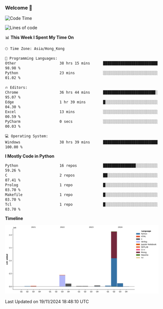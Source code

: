 ### Welcome 👋

<!--START_SECTION:waka-->
![Code Time](http://img.shields.io/badge/Code%20Time-992%20hrs%2042%20mins-blue)

![Lines of code](https://img.shields.io/badge/From%20Hello%20World%20I%27ve%20Written-2.9%20million%20lines%20of%20code-blue)

📊 **This Week I Spent My Time On** 

```text
🕑︎ Time Zone: Asia/Hong_Kong

💬 Programming Languages: 
Other                    38 hrs 15 mins      █████████████████████████   98.98 % 
Python                   23 mins             ░░░░░░░░░░░░░░░░░░░░░░░░░   01.02 % 

🔥 Editors: 
Chrome                   36 hrs 44 mins      ████████████████████████░   95.07 % 
Edge                     1 hr 39 mins        █░░░░░░░░░░░░░░░░░░░░░░░░   04.30 % 
Excel                    13 mins             ░░░░░░░░░░░░░░░░░░░░░░░░░   00.59 % 
PyCharm                  0 secs              ░░░░░░░░░░░░░░░░░░░░░░░░░   00.03 % 

💻 Operating System: 
Windows                  38 hrs 39 mins      █████████████████████████   100.00 % 
```

**I Mostly Code in Python** 

```text
Python                   16 repos            ███████████████░░░░░░░░░░   59.26 % 
C                        2 repos             ██░░░░░░░░░░░░░░░░░░░░░░░   07.41 % 
Prolog                   1 repo              █░░░░░░░░░░░░░░░░░░░░░░░░   03.70 % 
Makefile                 1 repo              █░░░░░░░░░░░░░░░░░░░░░░░░   03.70 % 
Tcl                      1 repo              █░░░░░░░░░░░░░░░░░░░░░░░░   03.70 % 
```



**Timeline**

![Lines of Code chart](https://raw.githubusercontent.com/xhj2501/xhj2501/main/assets/bar_graph.png)


 Last Updated on 19/11/2024 18:48:10 UTC
<!--END_SECTION:waka-->

